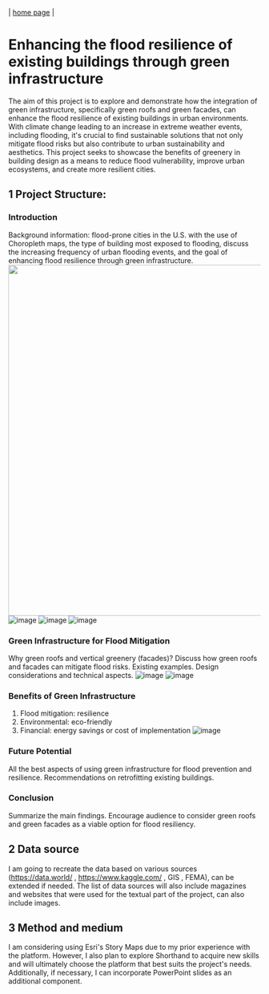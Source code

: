 | [home page](https://github.com/LasariiaL/DataVizByLaura) |

# Enhancing the flood resilience of existing buildings through green infrastructure
The aim of this project is to explore and demonstrate how the integration of green infrastructure, specifically green roofs and green facades, can enhance the flood resilience of existing buildings in urban environments. With climate change leading to an increase in extreme weather events, including flooding, it's crucial to find sustainable solutions that not only mitigate flood risks but also contribute to urban sustainability and aesthetics. This project seeks to showcase the benefits of greenery in building design as a means to reduce flood vulnerability, improve urban ecosystems, and create more resilient cities.

## 1 Project Structure:
### Introduction
Background information: flood-prone cities in the U.S. with the use of Choropleth maps, the type of building most exposed to flooding, discuss the increasing frequency of urban flooding events, and the goal of enhancing flood resilience through green infrastructure.
<img src="[Figure3.jpg](https://github.com/LasariiaL/DataVizByLaura/assets/143854825/2bd5c9b1-4650-4640-9de0-32e4fd583954)" width="700"/>
![image](https://github.com/LasariiaL/DataVizByLaura/assets/143854825/2bd5c9b1-4650-4640-9de0-32e4fd583954)
![image](https://github.com/LasariiaL/DataVizByLaura/assets/143854825/03da5e83-7327-4a4f-9072-50b8f7da7abc)
![image](https://github.com/LasariiaL/DataVizByLaura/assets/143854825/ae9fc68e-fbe4-4b6c-8974-74291421b4c5)

### Green Infrastructure for Flood Mitigation
Why green roofs and vertical greenery (facades)? Discuss how green roofs and facades can mitigate flood risks. Existing examples. Design considerations and technical aspects.
![image](https://github.com/LasariiaL/DataVizByLaura/assets/143854825/1c44fb10-b3cc-4fa3-90a5-e58241b65e9b)
![image](https://github.com/LasariiaL/DataVizByLaura/assets/143854825/a3f7b6a7-db36-404d-9446-87ac869fabbc)

### Benefits of Green Infrastructure
1. Flood mitigation: resilience
2. Environmental: eco-friendly
3. Financial: energy savings or cost of implementation
![image](https://github.com/LasariiaL/DataVizByLaura/assets/143854825/dbbd4466-f8be-4b54-8f4e-e04c5d6f227a)

### Future Potential
All the best aspects of using green infrastructure for flood prevention and resilience. Recommendations on retrofitting existing buildings.

### Conclusion
Summarize the main findings. Encourage audience to consider green roofs and green facades as a viable option for flood resiliency.

## 2 Data source
I am going to recreate the data based on various sources (https://data.world/ , https://www.kaggle.com/ , GIS , FEMA), can be extended if needed. The list of data sources will also include magazines and websites that were used for the textual part of the project, can also include images.

## 3 Method and medium
 I am considering using Esri's Story Maps due to my prior experience with the platform. However, I also plan to explore Shorthand to acquire new skills and will ultimately choose the platform that best suits the project's needs. Additionally, if necessary, I can incorporate PowerPoint slides as an additional component. 
